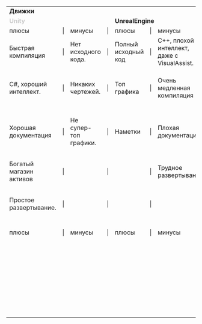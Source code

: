 <table>
    <tr>
        <td colspan="12"><b>Движки</b></td>
    </tr>
    <tr>
        <td colspan="3"><b><font color="#ccc">Unity</font></b></td>
        <td></td>
        <td colspan="3"><b>UnrealEngine</b></td>
        <td></td>
        <td colspan="4"><b>CryEngine</b></td>
    </tr>
    <tr>
        <td><red>плюсы</red></td>
        <td>|</td>
        <td>минусы</td>
        <td>|</td>
        <td>плюсы</td>
        <td>|</td>
        <td>минусы</td>
        <td>|</td>
        <td>плюсы</td>
        <td>|</td>
        <td>минусы</td>
    </tr>
    <tr>
        <td>Быстрая компиляция</td>
        <td>|</td>
        <td>Нет исходного кода.</td>
        <td>|</td>
        <td>Полный исходный код </td>
        <td>|</td>
        <td>C++, плохой интеллект, даже с VisualAssist.</td>
        <td>|</td>
        <td>отличный realtime render</td>
        <td>|</td>
        <td>Океан багов</td>
    </tr>
    <tr>
        <td>C#, хороший интеллект. </td>
        <td>|</td>
        <td>Никаких чертежей.</td>
        <td>|</td>
        <td>Топ графика </td>
        <td>|</td>
        <td>Очень медленная компиляция </td>
        <td>|</td>
        <td>В комплекте идет GameSDK</td>
        <td>|</td>
        <td>Отсутствие адекватной поддержки (даже платной).</td>
    </tr>
        <tr>
        <td>Хорошая документация</td>
        <td>|</td>
        <td>Не супер-топ графики.</td>
        <td>|</td>
        <td>Наметки</td>
        <td>|</td>
        <td>Плохая документация </td>
        <td>|</td>
        <td>плюсы</td>
        <td>|</td>
        <td>Устаревшая документация или отсутствие ее для многих модулей.</td>
    </tr>
    <tr>
        <td>Богатый магазин активов</td>
        <td>|</td>
        <td></td>
        <td>|</td>
        <td></td>
        <td>|</td>
        <td>Трудное развертывание.</td>
        <td>|</td>
        <td></td>
        <td>|</td>
        <td>Маленькое и не самое активное комьюнити.</td>
    </tr>
    <tr>
        <td>Простое развертывание.</td>
        <td>|</td>
        <td></td>
        <td>|</td>
        <td></td>
        <td>|</td>
        <td></td>
        <td>|</td>
        <td></td>
        <td>|</td>
        <td>Очень скромный магазин ассетов</td>
    </tr>
        <tr>
        <td>плюсы</td>
        <td>|</td>
        <td>минусы</td>
        <td>|</td>
        <td>плюсы</td>
        <td>|</td>
        <td>минусы</td>
        <td>|</td>
        <td>плюсы</td>
        <td>|</td>
        <td>Сложный процесс сборки билда</td>
    </tr>
    <tr>
        <td></td>
        <td></td>
        <td></td>
        <td></td>
        <td></td>
        <td></td>
        <td></td>
        <td></td>
        <td></td>
        <td></td>
        <td>компил на Flash версии 2.0</td>
    </tr>
    <tr>
        <td></td>
        <td></td>
        <td></td>
        <td></td>
        <td></td>
        <td></td>
        <td></td>
        <td></td>
        <td></td>
        <td></td>
        <td>Движок из коробки не поддерживает больше 32 игроков по сети...</td>
    </tr>
</table>
